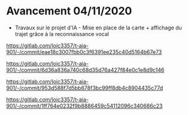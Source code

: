 # Avancement 04/11/2020

- Travaux sur le projet d'IA - Mise en place de la carte + affichage du trajet grâce à la reconnaissance vocal

https://gitlab.com/loic3357/t-aia-901/-/commit/eae18c3007fbb0c3f6391ee235c40d5164b67e73

https://gitlab.com/loic3357/t-aia-901/-/commit/6d36a836a740c68d35d76a427f84e0c1e8d9c146

https://gitlab.com/loic3357/t-aia-901/-/commit/953d588f7d5bb678f3bc99ff8db4c8904435c77d

https://gitlab.com/loic3357/t-aia-901/-/commit/1ff764e0232f9b8886459c54112096c340686c23
